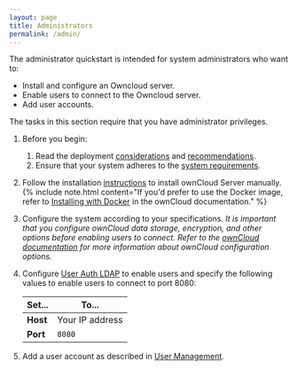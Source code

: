 ```yaml
---
layout: page
title: Administrators
permalink: /admin/
---
```

The administrator quickstart is intended for system administrators who want to:

* Install and configure an Owncloud server.
* Enable users to connect to the Owncloud server.
* Add user accounts.

The tasks in this section require that you have administrator privileges.

1. Before you begin:

   1. Read the deployment [considerations](https://doc.owncloud.org/server/10.4/admin_manual/installation/deployment_considerations.html) and [recommendations](https://doc.owncloud.org/server/10.4/admin_manual/installation/deployment_recommendations.html).
   2. Ensure that your system adheres to the [system requirements](https://doc.owncloud.org/server/10.4/admin_manual/installation/system_requirements.html).

2. Follow the installation [instructions](https://doc.owncloud.com/server/admin_manual/installation/manual_installation.html) to install ownCloud Server manually.
   {% include note.html content="If you'd prefer to use the Docker image, refer to [Installing with Docker](https://doc.owncloud.org/server/10.4/admin_manual/installation/docker/) in the ownCloud documentation." %}

3. Configure the system according to your specifications. _It is important that you  configure ownCloud data storage, encryption, and other options before enabling users to connect. Refer to the [ownCloud documentation](https://doc.owncloud.com/server/10.4/admin_manual/configuration/) for more information about ownCloud configuration options._

4. Configure [User Auth LDAP](https://doc.owncloud.com/server/admin_manual/configuration/user/user_auth_ldap.html) to enable users and specify the following values to enable users to connect to port 8080:
  
    Set... | To...
    --- | ---
    **Host** | Your IP address
    **Port** | `8080`

5. Add a user account as described in [User Management](https://doc.owncloud.com/server/admin_manual/configuration/user/user_configuration.html).
